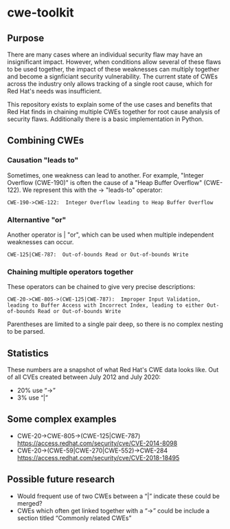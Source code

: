 # cwe-toolkit

## Purpose

There are many cases where an individual security flaw may have an insignificant impact. However, when conditions allow several of these flaws to be used together, the impact of these weaknesses can multiply together and become a signficiant security vulnerability. The current state of CWEs across the industry only allows tracking of a single root cause, which for Red Hat's needs was insufficient.

This repository exists to explain some of the use cases and benefits that Red Hat finds in chaining multiple CWEs together for root cause analysis of security flaws. Additionally there is a basic implementation in Python.


## Combining CWEs

### Causation "leads to"

Sometimes, one weakness can lead to another.  For example, "Integer Overflow (CWE-190)" is often the cause of a "Heap Buffer Overflow" (CWE-122).  We represent this with the -> "leads-to" operator:

    CWE-190->CWE-122:  Integer Overflow leading to Heap Buffer Overflow


### Alternantive "or"

Another operator is | "or", which can be used when multiple independent weaknesses can occur.

    CWE-125|CWE-787:  Out-of-bounds Read or Out-of-bounds Write


### Chaining multiple operators together

These operators can be chained to give very precise descriptions:

    CWE-20->CWE-805->(CWE-125|CWE-787):  Improper Input Validation, leading to Buffer Access with Incorrect Index, leading to either Out-of-bounds Read or Out-of-bounds Write

Parentheses are limited to a single pair deep, so there is no complex nesting to be parsed.

## Statistics
These numbers are a snapshot of what Red Hat's CWE data looks like. Out of all CVEs created between July 2012 and July 2020:

  - 20% use “->” 
  - 3% use “|”


## Some complex examples

 - CWE-20->CWE-805->(CWE-125|CWE-787) https://access.redhat.com/security/cve/CVE-2014-8098
 - CWE-20->(CWE-59|CWE-270|CWE-552)->CWE-284 https://access.redhat.com/security/cve/CVE-2018-18495


## Possible future research

 - Would frequent use of two CWEs between a “|” indicate these could be merged?
 - CWEs which often get linked together with a “->” could be include a section titled “Commonly related CWEs”
